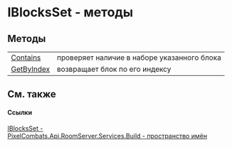 # IBlocksSet - методы




## Методы
<table>
<tr>
<td><a href="4fdecccb-55af-a11a-f13b-d08b8d0d6d8a">Contains</a></td>
<td>проверяет наличие в наборе указанного блока</td></tr>
<tr>
<td><a href="19c637c8-ad40-c609-bd43-7bb97fbf4a6e">GetByIndex</a></td>
<td>возвращает блок по его индексу</td></tr>
</table>

## См. также


#### Ссылки
<a href="0514bb4c-a7d5-360c-89cb-e5fc173cf655">IBlocksSet - </a>  
<a href="13601317-1cec-d8a4-23a8-2be7208954e2">PixelCombats.Api.RoomServer.Services.Build - пространство имён</a>  
